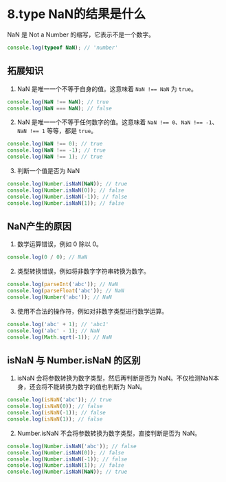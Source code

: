 # 8.type NaN的结果是什么

NaN 是 Not a Number 的缩写，它表示不是一个数字。

```js
console.log(typeof NaN); // 'number'
```

## 拓展知识

1. NaN 是唯一一个不等于自身的值。这意味着 `NaN !== NaN` 为 `true`。

```js
console.log(NaN !== NaN); // true
console.log(NaN === NaN); // false
```

2. NaN 是唯一一个不等于任何数字的值。这意味着 `NaN !== 0`、`NaN !== -1`、`NaN !== 1` 等等，都是 `true`。

```js
console.log(NaN !== 0); // true
console.log(NaN !== -1); // true
console.log(NaN !== 1); // true
```

3. 判断一个值是否为 NaN

```js
console.log(Number.isNaN(NaN)); // true
console.log(Number.isNaN(0)); // false
console.log(Number.isNaN(-1)); // false
console.log(Number.isNaN(1)); // false
```

## NaN产生的原因

1. 数学运算错误，例如 0 除以 0。

```js
console.log(0 / 0); // NaN
```

2. 类型转换错误，例如将非数字字符串转换为数字。

```js
console.log(parseInt('abc')); // NaN
console.log(parseFloat('abc')); // NaN
console.log(Number('abc')); // NaN
```

3. 使用不合法的操作符，例如对非数字类型进行数学运算。

```js
console.log('abc' + 1); // 'abc1'
console.log('abc' - 1); // NaN
console.log(Math.sqrt(-1)); // NaN
```

## isNaN 与 Number.isNaN 的区别

1. isNaN 会将参数转换为数字类型，然后再判断是否为 NaN。不仅检测NaN本身，还会将不能转换为数字的值也判断为 NaN。

```js
console.log(isNaN('abc')); // true
console.log(isNaN(0)); // false
console.log(isNaN(-1)); // false
console.log(isNaN(1)); // false
```

2. Number.isNaN 不会将参数转换为数字类型，直接判断是否为 NaN。

```js
console.log(Number.isNaN('abc')); // false
console.log(Number.isNaN(0)); // false
console.log(Number.isNaN(-1)); // false
console.log(Number.isNaN(1)); // false
console.log(Number.isNaN(NaN)); // true
```
